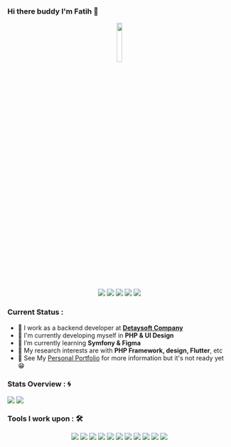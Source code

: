 ### Hi there buddy I'm Fatih 👋
<p align="center">
<a href="https://github.com/fatihhidiroglu"><img src="https://github.com/fatihhidiroglu/images/blob/7ddac24fe815024d8235db0e27827a58364fd9a7/avatar.png" width="15%"/></a>
</p>

<p align="center">
<a href="mailto: fatih.hidiroglu@hotmail.com"><img src="https://img.shields.io/badge/-email-1d76b0?&style=for-the-badge&logo=Microsoft-outlook&logoColor=white"></a>
<a href="https://www.instagram.com/ef_hdrgl/"><img src="https://img.shields.io/badge/instagram-5851db.svg?&style=for-the-badge&logo=instagram&logoColor=white"></a>
<a href="https://www.linkedin.com/in/fatih-hidiroglu/"><img src="https://img.shields.io/badge/linkedin-0a66c2.svg?&style=for-the-badge&logo=linkedin&logoColor=white" ></a>
<a href="https://dribbble.com/fatihhidiroglu/"><img src="https://img.shields.io/badge/dribbble-ea4c89.svg?&style=for-the-badge&logo=dribbble&logoColor=white"></a>
<a href="https://tr.pinterest.com/tsfraiders/_saved/"><img src="https://img.shields.io/badge/pinterest-e60023.svg?&style=for-the-badge&logo=dribbble&logoColor=white"></a>  
</p>

### Current Status :

- 💼 I work as a backend developer at <strong>[Detaysoft Company](https://www.detaysoft.com) </strong>
- 🔭 I'm currently developing myself in <strong>PHP & UI Design</strong>
- 🌱 I’m currently learning <strong>Symfony & Figma</strong>
- 🤔 My research interests are with <strong>PHP Framework, design, Flutter</strong>, etc
- 👀 See My [Personal Portfolio](https://www.fatihhidiroglu.com) for more information but it's not ready yet 😁


### Stats Overview : :cyclone:
<a href="https://github.com/fatihhidiroglu">
  <img align="center" src="https://github-readme-stats.vercel.app/api?username=fatihhidiroglu&show_icons=true&count_private=false&include_all_commits=true&theme=material-palenight"/></a> <a href="https://github.com/fatihhidiroglu">
  <img align="center" src="https://github-readme-stats.vercel.app/api/top-langs/?username=fatihhidiroglu&langs_count=8&layout=compact&theme=material-palenight&hide=html,Tcl" /> </a>

### Tools I work upon : 🛠
<p align="center">
 <img src="https://img.shields.io/badge/HTML%20-252525.svg?&style=for-the-badge&logo=html5&logoColor=dd4b25"> <img src="https://img.shields.io/badge/CSS%20-252525.svg?&style=for-the-badge&logo=css3&logoColor=2862e9"> <img src="https://img.shields.io/badge/js%20-%23323330.svg?&style=for-the-badge&logo=javascript&logoColor=%23F7DF1E"> <img src="https://img.shields.io/badge/PHP%20-%23777BB4.svg?&style=for-the-badge&logo=php&logoColor=white"> <img src="https://img.shields.io/badge/laravel%20-ff2d20.svg?&style=for-the-badge&logo=laravel&logoColor=white"> <img src="https://img.shields.io/badge/docker%20-%230D597F.svg?&style=for-the-badge&logo=docker&logoColor=white"> <img src="http://img.shields.io/badge/-Bootstrap-7952b3?style=for-the-badge&logo=bootstrap&logoColor=white"> <img src="https://img.shields.io/badge/React%20-1f292b.svg?&style=for-the-badge&logo=react&logoColor=white"> <img src="https://img.shields.io/badge/sass%20-c76494.svg?&style=for-the-badge&logo=sass&logoColor=white">
<img src="https://img.shields.io/badge/figma%20-9d56f7.svg?&style=for-the-badge&logo=figma&logoColor=white">
<img src="https://img.shields.io/badge/git%20-%23F05032.svg?&style=for-the-badge&logo=git&logoColor=white"/> 
</p>

